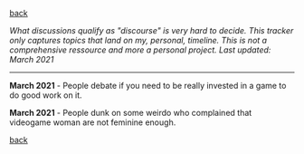 [back](thinking)

*What discussions qualify as "discourse" is very hard to decide. This tracker only captures topics that land on my, personal, timeline. 
This is not a comprehensive ressource and more a personal project. Last updated: March 2021*

-----------

**March 2021** - People debate if you need to be really invested in a game to do good work on it.

**March 2021** - People dunk on some weirdo who complained that videogame woman are not feminine enough.


[back](thinking)
